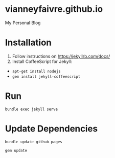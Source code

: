 # vianneyfaivre.github.io

My Personal Blog

# Installation

1. Follow instructions on https://jekyllrb.com/docs/
2. Install CoffeeScript for Jekyll:
  - `apt-get install nodejs`
  - `gem install jekyll-coffeescript`

# Run

`bundle exec jekyll serve`

# Update Dependencies

`bundle update github-pages`

`gem update`
